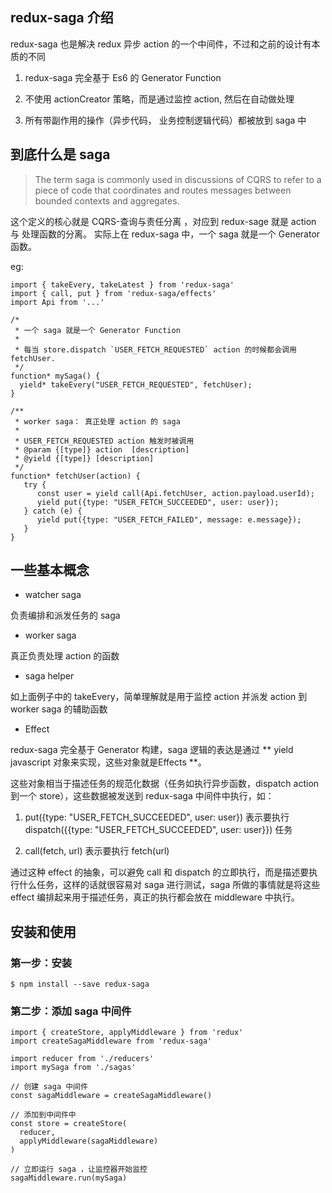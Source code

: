 ## redux-saga 介绍

[](https://zhuanlan.zhihu.com/p/21398212)

redux-saga 也是解决 redux 异步 action 的一个中间件，不过和之前的设计有本质的不同

1. redux-saga 完全基于 Es6 的 Generator Function

2. 不使用 actionCreator 策略，而是通过监控 action, 然后在自动做处理

3. 所有带副作用的操作（异步代码， 业务控制逻辑代码）都被放到 saga 中

## 到底什么是 saga

> The term saga is commonly used in discussions of CQRS to refer to a piece of code that coordinates and routes messages between bounded contexts and aggregates.

这个定义的核心就是 CQRS-查询与责任分离 ，对应到 redux-sage 就是 action 与 处理函数的分离。 实际上在 redux-saga 中，一个 saga 就是一个 Generator 函数。

eg:

```
import { takeEvery, takeLatest } from 'redux-saga'
import { call, put } from 'redux-saga/effects'
import Api from '...'

/*
 * 一个 saga 就是一个 Generator Function 
 *
 * 每当 store.dispatch `USER_FETCH_REQUESTED` action 的时候都会调用 fetchUser.
 */
function* mySaga() {
  yield* takeEvery("USER_FETCH_REQUESTED", fetchUser);
}

/**
 * worker saga： 真正处理 action 的 saga
 *  
 * USER_FETCH_REQUESTED action 触发时被调用
 * @param {[type]} action  [description]
 * @yield {[type]} [description]
 */
function* fetchUser(action) {
   try {
      const user = yield call(Api.fetchUser, action.payload.userId);
      yield put({type: "USER_FETCH_SUCCEEDED", user: user});
   } catch (e) {
      yield put({type: "USER_FETCH_FAILED", message: e.message});
   }
}
```
## 一些基本概念

- watcher saga

负责编排和派发任务的 saga

- worker saga

真正负责处理 action 的函数

- saga helper

如上面例子中的 takeEvery，简单理解就是用于监控 action 并派发 action 到 worker saga 的辅助函数

- Effect

redux-saga 完全基于 Generator 构建，saga 逻辑的表达是通过 ** yield javascript 对象来实现，这些对象就是Effects **。

这些对象相当于描述任务的规范化数据（任务如执行异步函数，dispatch action 到一个 store），这些数据被发送到 redux-saga 中间件中执行，如：

1. put({type: "USER_FETCH_SUCCEEDED", user: user}) 表示要执行 dispatch({{type: "USER_FETCH_SUCCEEDED", user: user}}) 任务

2. call(fetch, url) 表示要执行 fetch(url)

通过这种 effect 的抽象，可以避免 call 和 dispatch 的立即执行，而是描述要执行什么任务，这样的话就很容易对 saga 进行测试，saga 所做的事情就是将这些 effect 编排起来用于描述任务，真正的执行都会放在 middleware 中执行。

## 安装和使用

### 第一步：安装

```
$ npm install --save redux-saga
```

### 第二步：添加 saga 中间件

```
import { createStore, applyMiddleware } from 'redux'
import createSagaMiddleware from 'redux-saga'

import reducer from './reducers'
import mySaga from './sagas'

// 创建 saga 中间件
const sagaMiddleware = createSagaMiddleware()

// 添加到中间件中
const store = createStore(
  reducer,
  applyMiddleware(sagaMiddleware)
)

// 立即运行 saga ，让监控器开始监控
sagaMiddleware.run(mySaga)
```

